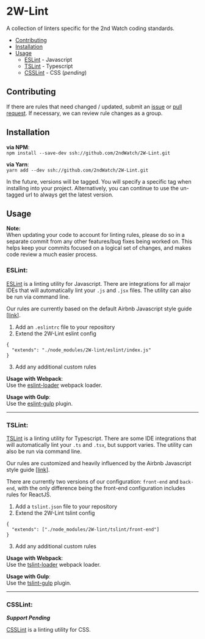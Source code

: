 # 2W-Lint
A collection of linters specific for the 2nd Watch coding standards.

- [Contributing](#contributing)
- [Installation](#installation)
- [Usage](#usage)
  - [ESLint](#eslint) - Javascript
  - [TSLint](#tslint) - Typescript
  - [CSSLint](#csslint) - CSS (_pending_)

## Contributing

If there are rules that need changed / updated, submit an [issue](https://github.com/2ndWatch/2W-Lint/issues/new) or [pull request](https://github.com/2ndWatch/2W-Lint/pulls). If necessary, we can review rule changes as a group.

## Installation

**via NPM**:  
`npm install --save-dev ssh://github.com/2ndWatch/2W-Lint.git`

**via Yarn**:  
`yarn add --dev ssh://github.com/2ndWatch/2W-Lint.git`

In the future, versions will be tagged. You will specify a specific tag when installing into your project. Alternatively, you can continue to use the un-tagged url to always get the latest version.

## Usage

**Note:**  
When updating your code to account for linting rules, please do so in a separate commit from any other features/bug fixes being worked on. This helps keep your commits focused on a logical set of changes, and makes code review a much easier process.

### ESLint:

[ESLint](http://eslint.org/) is a linting utility for Javascript. There are integrations for all major IDEs that will automatically lint your `.js` and `.jsx` files. The utility can also be run via command line.

Our rules are currently based on the default Airbnb Javascript style guide [[link](https://github.com/airbnb/javascript)].

1. Add an `.eslintrc` file to your repository
2. Extend the 2W-Lint eslint config

  ```
  {
    "extends": "./node_modules/2W-lint/eslint/index.js"
  }
  ```
3. Add any additional custom rules

**Usage with Webpack**:  
Use the [eslint-loader](https://github.com/MoOx/eslint-loader) webpack loader.

**Usage with Gulp**:  
Use the [eslint-gulp](https://github.com/adametry/gulp-eslint) plugin.

---

### TSLint:

[TSLint](https://palantir.github.io/tslint/) is a linting utility for Typescript. There are some IDE integrations that will automatically lint your `.ts` and `.tsx`, but support varies. The utility can also be run via command line.


Our rules are customized and heavily influenced by the Airbnb Javascript style guide [[link](https://github.com/airbnb/javascript)].

There are currently two versions of our configuration: `front-end` and `back-end`, with the only difference being the front-end configuration includes rules for ReactJS.

1. Add a `tslint.json` file to your repository
2. Extend the 2W-Lint tslint config

  ```
  {
    "extends": ["./node_modules/2W-lint/tslint/front-end"]
  }
  ```
3. Add any additional custom rules

**Usage with Webpack**:  
Use the [tslint-loader](https://www.npmjs.com/package/tslint-loader) webpack loader.

**Usage with Gulp**:  
Use the [tslint-gulp](https://www.npmjs.com/package/gulp-tslint) plugin.

---

### CSSLint:

**_Support Pending_**

[CSSLint](https://github.com/CSSLint/csslint) is a linting utility for CSS.
